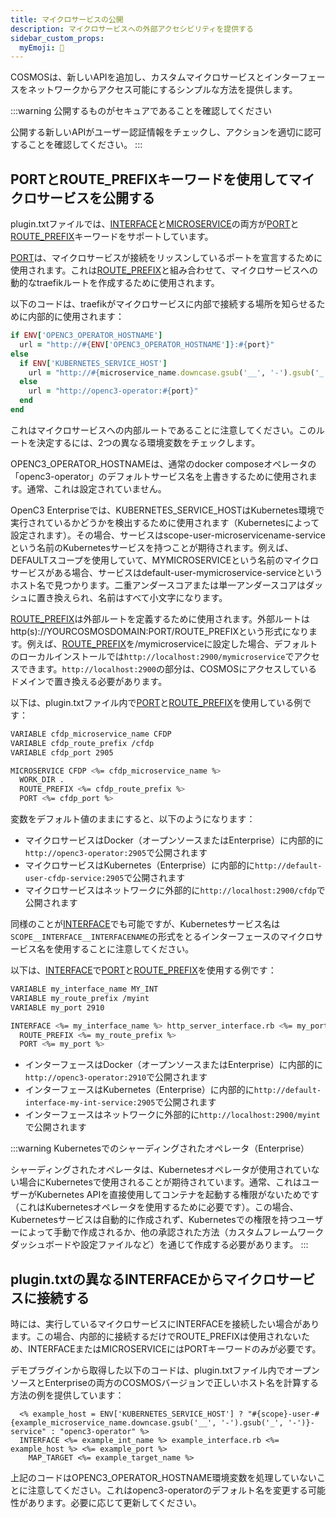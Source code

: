 ```yaml
---
title: マイクロサービスの公開
description: マイクロサービスへの外部アクセシビリティを提供する
sidebar_custom_props:
  myEmoji: 🚪
---
```


COSMOSは、新しいAPIを追加し、カスタムマイクロサービスとインターフェースをネットワークからアクセス可能にするシンプルな方法を提供します。

:::warning 公開するものがセキュアであることを確認してください

公開する新しいAPIがユーザー認証情報をチェックし、アクションを適切に認可することを確認してください。
:::

## PORTとROUTE_PREFIXキーワードを使用してマイクロサービスを公開する

plugin.txtファイルでは、[INTERFACE](../configuration/plugins#interface-1)と[MICROSERVICE](../configuration/plugins#microservice-1)の両方が[PORT](../configuration/plugins#port-1)と[ROUTE_PREFIX](../configuration/plugins#route_prefix-1)キーワードをサポートしています。

[PORT](../configuration/plugins#port-1)は、マイクロサービスが接続をリッスンしているポートを宣言するために使用されます。これは[ROUTE_PREFIX](../configuration/plugins#route_prefix-1)と組み合わせて、マイクロサービスへの動的なtraefikルートを作成するために使用されます。

以下のコードは、traefikがマイクロサービスに内部で接続する場所を知らせるために内部的に使用されます：

```ruby
if ENV['OPENC3_OPERATOR_HOSTNAME']
  url = "http://#{ENV['OPENC3_OPERATOR_HOSTNAME']}:#{port}"
else
  if ENV['KUBERNETES_SERVICE_HOST']
    url = "http://#{microservice_name.downcase.gsub('__', '-').gsub('_', '-')}-service:#{port}"
  else
    url = "http://openc3-operator:#{port}"
  end
end
```

これはマイクロサービスへの内部ルートであることに注意してください。このルートを決定するには、2つの異なる環境変数をチェックします。

OPENC3_OPERATOR_HOSTNAMEは、通常のdocker composeオペレータの「openc3-operator」のデフォルトサービス名を上書きするために使用されます。通常、これは設定されていません。

OpenC3 Enterpriseでは、KUBERNETES_SERVICE_HOSTはKubernetes環境で実行されているかどうかを検出するために使用されます（Kubernetesによって設定されます）。その場合、サービスはscope-user-microservicename-serviceという名前のKubernetesサービスを持つことが期待されます。例えば、DEFAULTスコープを使用していて、MYMICROSERVICEという名前のマイクロサービスがある場合、サービスはdefault-user-mymicroservice-serviceというホスト名で見つかります。二重アンダースコアまたは単一アンダースコアはダッシュに置き換えられ、名前はすべて小文字になります。

[ROUTE_PREFIX](../configuration/plugins#route_prefix-1)は外部ルートを定義するために使用されます。外部ルートはhttp(s)://YOURCOSMOSDOMAIN:PORT/ROUTE_PREFIXという形式になります。例えば、[ROUTE_PREFIX](../configuration/plugins#route_prefix-1)を/mymicroserviceに設定した場合、デフォルトのローカルインストールでは`http://localhost:2900/mymicroservice`でアクセスできます。`http://localhost:2900`の部分は、COSMOSにアクセスしているドメインで置き換える必要があります。

以下は、plugin.txtファイル内で[PORT](../configuration/plugins#port-1)と[ROUTE_PREFIX](../configuration/plugins#route_prefix-1)を使用している例です：

```bash
VARIABLE cfdp_microservice_name CFDP
VARIABLE cfdp_route_prefix /cfdp
VARIABLE cfdp_port 2905

MICROSERVICE CFDP <%= cfdp_microservice_name %>
  WORK_DIR .
  ROUTE_PREFIX <%= cfdp_route_prefix %>
  PORT <%= cfdp_port %>
```

変数をデフォルト値のままにすると、以下のようになります：

- マイクロサービスはDocker（オープンソースまたはEnterprise）に内部的に`http://openc3-operator:2905`で公開されます
- マイクロサービスはKubernetes（Enterprise）に内部的に`http://default-user-cfdp-service:2905`で公開されます
- マイクロサービスはネットワークに外部的に`http://localhost:2900/cfdp`で公開されます

同様のことが[INTERFACE](../configuration/plugins#interface-1)でも可能ですが、Kubernetesサービス名は`SCOPE__INTERFACE__INTERFACENAME`の形式をとるインターフェースのマイクロサービス名を使用することに注意してください。

以下は、[INTERFACE](../configuration/plugins#interface-1)で[PORT](../configuration/plugins#port)と[ROUTE_PREFIX](../configuration/plugins#route_prefix)を使用する例です：

```bash
VARIABLE my_interface_name MY_INT
VARIABLE my_route_prefix /myint
VARIABLE my_port 2910

INTERFACE <%= my_interface_name %> http_server_interface.rb <%= my_port %>
  ROUTE_PREFIX <%= my_route_prefix %>
  PORT <%= my_port %>
```

- インターフェースはDocker（オープンソースまたはEnterprise）に内部的に`http://openc3-operator:2910`で公開されます
- インターフェースはKubernetes（Enterprise）に内部的に`http://default-interface-my-int-service:2905`で公開されます
- インターフェースはネットワークに外部的に`http://localhost:2900/myint`で公開されます

:::warning Kubernetesでのシャーディングされたオペレータ（Enterprise）

シャーディングされたオペレータは、Kubernetesオペレータが使用されていない場合にKubernetesで使用されることが期待されています。通常、これはユーザーがKubernetes APIを直接使用してコンテナを起動する権限がないためです（これはKubernetesオペレータを使用するために必要です）。この場合、Kubernetesサービスは自動的に作成されず、Kubernetesでの権限を持つユーザーによって手動で作成されるか、他の承認された方法（カスタムフレームワークダッシュボードや設定ファイルなど）を通じて作成する必要があります。
:::

## plugin.txtの異なるINTERFACEからマイクロサービスに接続する

時には、実行しているマイクロサービスにINTERFACEを接続したい場合があります。この場合、内部的に接続するだけでROUTE_PREFIXは使用されないため、INTERFACEまたはMICROSERVICEにはPORTキーワードのみが必要です。

デモプラグインから取得した以下のコードは、plugin.txtファイル内でオープンソースとEnterpriseの両方のCOSMOSバージョンで正しいホスト名を計算する方法の例を提供しています：

```
  <% example_host = ENV['KUBERNETES_SERVICE_HOST'] ? "#{scope}-user-#{example_microservice_name.downcase.gsub('__', '-').gsub('_', '-')}-service" : "openc3-operator" %>
  INTERFACE <%= example_int_name %> example_interface.rb <%= example_host %> <%= example_port %>
    MAP_TARGET <%= example_target_name %>
```

上記のコードはOPENC3_OPERATOR_HOSTNAME環境変数を処理していないことに注意してください。これはopenc3-operatorのデフォルト名を変更する可能性があります。必要に応じて更新してください。